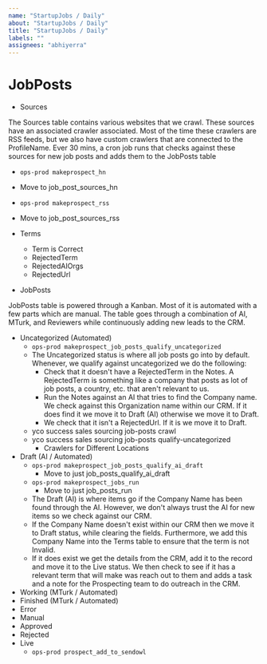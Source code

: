 ```yaml
---
name: "StartupJobs / Daily"
about: "StartupJobs / Daily"
title: "StartupJobs / Daily"
labels: ""
assignees: "abhiyerra"
---
```


# JobPosts

- Sources

The Sources table contains various websites that we crawl. These sources have an
associated crawler associated. Most of the time these crawlers are RSS feeds,
but we also have custom crawlers that are connected to the ProfileName. Ever 30
mins, a cron job runs that checks against these sources for new job posts and
adds them to the JobPosts table

- `ops-prod makeprospect_hn`

- Move to job_post_sources_hn

- `ops-prod makeprospect_rss`

- Move to job_post_sources_rss

- Terms
  - Term is Correct
  - RejectedTerm
  - RejectedAIOrgs
  - RejectedUrl
- JobPosts

JobPosts table is powered through a Kanban. Most of it is automated with a few parts which are manual. The table goes through a combination of AI, MTurk, and Reviewers while continuously adding new leads to the CRM.

- Uncategorized (Automated)
  - `ops-prod makeprospect_job_posts_qualify_uncategorized`
  - The Uncategorized status is where all job posts go into by default. Whenever, we qualify against uncategorized we do the following:
    - Check that it doesn't have a RejectedTerm in the Notes. A RejectedTerm is something like a company that posts as lot of job posts, a country, etc. that aren't relevant to us.
    - Run the Notes against an AI that tries to find the Company name. We check against this Organization name within our CRM. If it does find it we move it to Draft (AI) otherwise we move it to Draft.
    - We check that it isn't a RejectedUrl. If it is we move it to Draft.
  - yco success sales sourcing job-posts crawl
  - yco success sales sourcing job-posts qualify-uncategorized
    - Crawlers for Different Locations
- Draft (AI / Automated)
  - `ops-prod makeprospect_job_posts_qualify_ai_draft`
    - Move to just job_posts_qualify_ai_draft
  - `ops-prod makeprospect_jobs_run`
    - Move to just job_posts_run
  - The Draft (AI) is where items go if the Company Name has been found through the AI. However, we don't always trust the AI for new items so we check against our CRM.
  - If the Company Name doesn't exist within our CRM then we move it to Draft status, while clearing the fields. Furthermore, we add this Company Name into the Terms table to ensure that the term is not Invalid.
  - If it does exist we get the details from the CRM, add it to the record and move it to the Live status. We then check to see if it has a relevant term that will make was reach out to them and adds a task and a note for the Prospecting team to do outreach in the CRM.
- Working (MTurk / Automated)
- Finished (MTurk / Automated)
- Error
- Manual
- Approved
- Rejected
- Live
  - `ops-prod prospect_add_to_sendowl`
